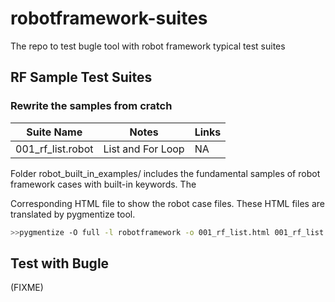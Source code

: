 # robotframework-suites
The repo to test bugle tool with robot framework typical test suites

## RF Sample Test Suites


### Rewrite the samples from cratch

| Suite Name | Notes | Links|
|---|---|---|
|  001\_rf\_list.robot | List and For Loop   | NA  | 
    

Folder robot_built_in_examples/ includes the fundamental samples of robot framework cases with built-in keywords.
The 

Corresponding HTML file to show the robot case files. These HTML files are translated by pygmentize tool.
```bash
>>pygmentize -O full -l robotframework -o 001_rf_list.html 001_rf_list.robot
```

## Test with Bugle

(FIXME)
